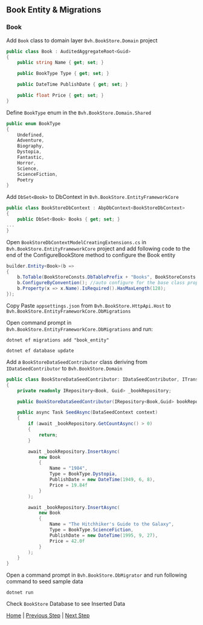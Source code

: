 ## Book Entity & Migrations

### Book

Add `Book` class to domain layer `Bvh.BookStore.Domain` project

```csharp
public class Book : AuditedAggregateRoot<Guid>
{
    public string Name { get; set; }

    public BookType Type { get; set; }

    public DateTime PublishDate { get; set; }

    public float Price { get; set; }
}
```

Define `BookType` enum in the `Bvh.BookStore.Domain.Shared`

```csharp
public enum BookType
{
    Undefined,
    Adventure,
    Biography,
    Dystopia,
    Fantastic,
    Horror,
    Science,
    ScienceFiction,
    Poetry
}
```

Add `DbSet<Book>` to DbContext in `Bvh.BookStore.EntityFrameworkCore`

```csharp
public class BookStoreDbContext : AbpDbContext<BookStoreDbContext>
{
    public DbSet<Book> Books { get; set; }
...
}
```

Open `BookStoreDbContextModelCreatingExtensions.cs` in `Bvh.BookStore.EntityFrameworkCore` project and add following code to the end of the ConfigureBookStore method to configure the Book entity

```csharp
builder.Entity<Book>(b =>
{
    b.ToTable(BookStoreConsts.DbTablePrefix + "Books", BookStoreConsts.DbSchema);
    b.ConfigureByConvention(); //auto configure for the base class props
    b.Property(x => x.Name).IsRequired().HasMaxLength(128);
});
```

Copy Paste `appsettings.json` from `Bvh.BookStore.HttpApi.Host` to `Bvh.BookStore.EntityFrameworkCore.DbMigrations`

Open command prompt in `Bvh.BookStore.EntityFrameworkCore.DbMigrations` and run:

`dotnet ef migrations add "book_entity"`

`dotnet ef database update`

Add a `BookStoreDataSeedContributor` class deriving from `IDataSeedContributor` to  `Bvh.BookStore.Domain`

```csharp
public class BookStoreDataSeedContributor: IDataSeedContributor, ITransientDependency
{
    private readonly IRepository<Book, Guid> _bookRepository;

    public BookStoreDataSeedContributor(IRepository<Book,Guid> bookRepository) => _bookRepository = bookRepository;

    public async Task SeedAsync(DataSeedContext context)
    {
        if (await _bookRepository.GetCountAsync() > 0)
        {
            return;
        }

        await _bookRepository.InsertAsync(
            new Book
            {
                Name = "1984",
                Type = BookType.Dystopia,
                PublishDate = new DateTime(1949, 6, 8),
                Price = 19.84f
            }
        );

        await _bookRepository.InsertAsync(
            new Book
            {
                Name = "The Hitchhiker's Guide to the Galaxy",
                Type = BookType.ScienceFiction,
                PublishDate = new DateTime(1995, 9, 27),
                Price = 42.0f
            }
        );
    }
}
```

Open a command prompt in `Bvh.BookStore.DbMigrator` and run following command to seed sample data

`dotnet run`

Check `BookStore` Database to see Inserted Data

[Home](../../README.md) | [Previous Step](StepByStep/../../Step2/Step2.md) | [Next Step](StepByStep/../../Step4/Step4.md)
